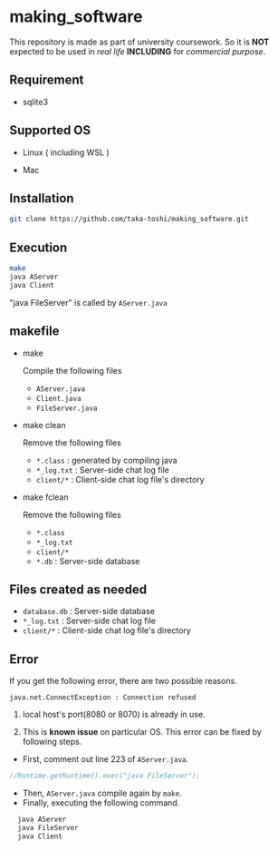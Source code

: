 # making_software

This repository is made as part of university coursework. So it is **NOT** expected to be used in *real life* **INCLUDING** for *commercial purpose*.

## Requirement

- sqlite3

## Supported OS

- Linux ( including WSL )

- Mac

## Installation

~~~ bash
git clone https://github.com/taka-toshi/making_software.git
~~~

## Execution
~~~ bash
make
java AServer
java Client
~~~

"java FileServer" is called by `AServer.java`

## makefile

- make

  Compile the following files
  - `AServer.java`
  - `Client.java`
  - `FileServer.java`

- make clean

  Remove the following files
  - `*.class` : generated by compiling java
  - `*_log.txt` : Server-side chat log file
  - `client/*` : Client-side chat log file's directory

- make fclean

  Remove the following files
  - `*.class`
  - `*_log.txt`
  - `client/*`
  - `*.db` : Server-side database

## Files created as needed

- `database.db` : Server-side database
- `*_log.txt` : Server-side chat log file
- `client/*` : Client-side chat log file's directory

## Error

If you get the following error, there are two possible reasons.
~~~ shell-session
java.net.ConnectException : Connection refused
~~~

1. local host's port(8080 or 8070) is already in use.

2. This is **known issue** on particular OS. This error can be fixed by following steps.
  * First, comment out line 223 of `AServer.java`.
  ~~~ java
  //Runtime.getRuntime().exec("java FileServer");
  ~~~
  * Then, `AServer.java` compile again by `make`.
  * Finally, executing the following command.
  ~~~ bash
    java AServer
    java FileServer
    java Client
  ~~~